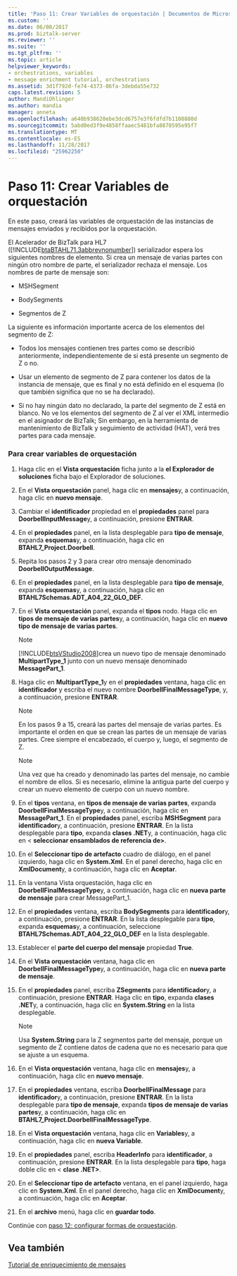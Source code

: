 ```yaml
---
title: 'Paso 11: Crear Variables de orquestación | Documentos de Microsoft'
ms.custom: ''
ms.date: 06/08/2017
ms.prod: biztalk-server
ms.reviewer: ''
ms.suite: ''
ms.tgt_pltfrm: ''
ms.topic: article
helpviewer_keywords:
- orchestrations, variables
- message enrichment tutorial, orchestrations
ms.assetid: 3d1f792d-fe74-4373-86fa-3debda55e732
caps.latest.revision: 5
author: MandiOhlinger
ms.author: mandia
manager: anneta
ms.openlocfilehash: a640b938628ebe3dcd6757e3f6fdfd7b1108880d
ms.sourcegitcommit: 5abd0ed3f9e4858ffaaec5481bfa8878595e95f7
ms.translationtype: MT
ms.contentlocale: es-ES
ms.lasthandoff: 11/28/2017
ms.locfileid: "25962250"
---
```

# <a name="step-11-create-orchestration-variables"></a>Paso 11: Crear Variables de orquestación
En este paso, creará las variables de orquestación de las instancias de mensajes enviados y recibidos por la orquestación.  
  
 El Acelerador de BizTalk para HL7 ([!INCLUDE[btaBTAHL71.3abbrevnonumber](../../includes/btabtahl71-3abbrevnonumber-md.md)]) serializador espera los siguientes nombres de elemento. Si crea un mensaje de varias partes con ningún otro nombre de parte, el serializador rechaza el mensaje. Los nombres de parte de mensaje son:  
  
-   MSHSegment  
  
-   BodySegments  
  
-   Segmentos de Z  
  
 La siguiente es información importante acerca de los elementos del segmento de Z:  
  
-   Todos los mensajes contienen tres partes como se describió anteriormente, independientemente de si está presente un segmento de Z o no.  
  
-   Usar un elemento de segmento de Z para contener los datos de la instancia de mensaje, que es final y no está definido en el esquema (lo que también significa que no se ha declarado).  
  
-   Si no hay ningún dato no declarado, la parte del segmento de Z está en blanco. No ve los elementos del segmento de Z al ver el XML intermedio en el asignador de BizTalk; Sin embargo, en la herramienta de mantenimiento de BizTalk y seguimiento de actividad (HAT), verá tres partes para cada mensaje.  
  
### <a name="to-create-orchestration-variables"></a>Para crear variables de orquestación  
  
1.  Haga clic en el **Vista orquestación** ficha junto a la **el Explorador de soluciones** ficha bajo el Explorador de soluciones.  
  
2.  En el **Vista orquestación** panel, haga clic en **mensajes**y, a continuación, haga clic en **nuevo mensaje**.  
  
3.  Cambiar el **identificador** propiedad en el **propiedades** panel para **DoorbellInputMessage**y, a continuación, presione **ENTRAR**.  
  
4.  En el **propiedades** panel, en la lista desplegable para **tipo de mensaje**, expanda **esquemas**y, a continuación, haga clic en **BTAHL7_Project.Doorbell**.  
  
5.  Repita los pasos 2 y 3 para crear otro mensaje denominado **DoorbellOutputMessage**.  
  
6.  En el **propiedades** panel, en la lista desplegable para **tipo de mensaje**, expanda **esquemas**y, a continuación, haga clic en **BTAHL7Schemas.ADT_A04_22_GLO_DEF**.  
  
7.  En el **Vista orquestación** panel, expanda el **tipos** nodo. Haga clic en **tipos de mensaje de varias partes**y, a continuación, haga clic en **nuevo tipo de mensaje de varias partes**.  
  
    > [!NOTE]
    >  [!INCLUDE[btsVStudio2008](../../includes/btsvstudio2008-md.md)]crea un nuevo tipo de mensaje denominado **MultipartType_1** junto con un nuevo mensaje denominado **MessagePart_1**.  
  
8.  Haga clic en **MultipartType_1**y en el **propiedades** ventana, haga clic en **identificador** y escriba el nuevo nombre **DoorbellFinalMessageType**, y, a continuación, presione **ENTRAR**.  
  
    > [!NOTE]
    >  En los pasos 9 a 15, creará las partes del mensaje de varias partes. Es importante el orden en que se crean las partes de un mensaje de varias partes. Cree siempre el encabezado, el cuerpo y, luego, el segmento de Z.  
  
    > [!NOTE]
    >  Una vez que ha creado y denominado las partes del mensaje, no cambie el nombre de ellos. Si es necesario, elimine la antigua parte del cuerpo y crear un nuevo elemento de cuerpo con un nuevo nombre.  
  
9. En el **tipos** ventana, en **tipos de mensaje de varias partes**, expanda **DoorbellFinalMessageType**y, a continuación, haga clic en **MessagePart_1**. En el **propiedades** panel, escriba **MSHSegment** para **identificador**y, a continuación, presione **ENTRAR**. En la lista desplegable para **tipo**, expanda **clases .NET**y, a continuación, haga clic en \< **seleccionar ensamblados de referencia de\>**.  
  
10. En el **Seleccionar tipo de artefacto** cuadro de diálogo, en el panel izquierdo, haga clic en **System.Xml**. En el panel derecho, haga clic en **XmlDocument**y, a continuación, haga clic en **Aceptar**.  
  
11. En la ventana Vista orquestación, haga clic en **DoorbellFinalMessageType**y, a continuación, haga clic en **nueva parte de mensaje** para crear MessagePart_1.  
  
12. En el **propiedades** ventana, escriba **BodySegments** para **identificador**y, a continuación, presione **ENTRAR**. En la lista desplegable para **tipo**, expanda **esquemas**y, a continuación, seleccione **BTAHL7Schemas.ADT_A04_22_GLO_DEF** en la lista desplegable.  
  
13. Establecer el **parte del cuerpo del mensaje** propiedad **True**.  
  
14. En el **Vista orquestación** ventana, haga clic en **DoorbellFinalMessageType**y, a continuación, haga clic en **nueva parte de mensaje**.  
  
15. En el **propiedades** panel, escriba **ZSegments** para **identificador**y, a continuación, presione **ENTRAR**. Haga clic en **tipo**, expanda **clases .NET**y, a continuación, haga clic en **System.String** en la lista desplegable.  
  
    > [!NOTE]
    >  Usa **System.String** para la Z segmentos parte del mensaje, porque un segmento de Z contiene datos de cadena que no es necesario para que se ajuste a un esquema.  
  
16. En el **Vista orquestación** ventana, haga clic en **mensajes**y, a continuación, haga clic en **nuevo mensaje**.  
  
17. En el **propiedades** ventana, escriba **DoorbellFinalMessage** para **identificador**y, a continuación, presione **ENTRAR**. En la lista desplegable para **tipo de mensaje**, expanda **tipos de mensaje de varias partes**y, a continuación, haga clic en **BTAHL7_Project.DoorbellFinalMessageType**.  
  
18. En el **Vista orquestación** ventana, haga clic en **Variables**y, a continuación, haga clic en **nueva Variable**.  
  
19. En el **propiedades** panel, escriba **HeaderInfo** para **identificador**, a continuación, presione **ENTRAR**. En la lista desplegable para **tipo**, haga doble clic en \< **clase .NET\>**.  
  
20. En el **Seleccionar tipo de artefacto** ventana, en el panel izquierdo, haga clic en **System.Xml**. En el panel derecho, haga clic en **XmlDocument**y, a continuación, haga clic en **Aceptar**.  
  
21. En el **archivo** menú, haga clic en **guardar todo**.  
  
 Continúe con [paso 12: configurar formas de orquestación](../../adapters-and-accelerators/accelerator-hl7/step-12-configure-orchestration-shapes.md).  
  
## <a name="see-also"></a>Vea también  
 [Tutorial de enriquecimiento de mensajes](../../adapters-and-accelerators/accelerator-hl7/message-enrichment-tutorial.md)